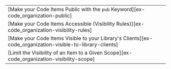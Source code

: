 ||
|--------|
| [Make your Code Items Public with the `pub` Keyword][ex-code_organization-public] |
| [Make your Code Items Accessible (Visibility Rules)][ex-code_organization-visibility-rules] |
| [Make your Code Items Visible to your Library's Clients][ex-code_organization-visible-to-library-clients] |
| [Limit the Visibility of an Item to a Given Scope][ex-code_organization-visibility-scope] |
